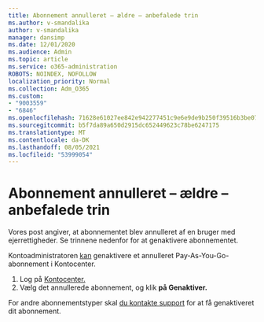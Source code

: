 ```yaml
---
title: Abonnement annulleret – ældre – anbefalede trin
ms.author: v-smandalika
author: v-smandalika
manager: dansimp
ms.date: 12/01/2020
ms.audience: Admin
ms.topic: article
ms.service: o365-administration
ROBOTS: NOINDEX, NOFOLLOW
localization_priority: Normal
ms.collection: Adm_O365
ms.custom:
- "9003559"
- "6846"
ms.openlocfilehash: 71628e61027ee842e942277451c9e6e9de9b250f39516b3be076a2ee61fb68c3
ms.sourcegitcommit: b5f7da89a650d2915dc652449623c78be6247175
ms.translationtype: MT
ms.contentlocale: da-DK
ms.lasthandoff: 08/05/2021
ms.locfileid: "53999054"
---
```

# <a name="subscription-cancelled---legacy---recommended-steps"></a>Abonnement annulleret – ældre – anbefalede trin

Vores post angiver, at abonnementet blev annulleret af en bruger med ejerrettigheder. Se trinnene nedenfor for at genaktivere abonnementet.

Kontoadministratoren [kan](https://docs.microsoft.com/azure/cost-management-billing/manage/billing-subscription-transfer?WT.mc_id=Portal-Microsoft_Azure_Support#whoisaa) genaktivere et annulleret Pay-As-You-Go-abonnement i Kontocenter.

1. Log på [Kontocenter.](https://account.azure.com/Subscriptions)
2. Vælg det annullerede abonnement, og klik **på Genaktiver.**

For andre abonnementstyper skal [du kontakte support](https://ms.portal.azure.com/#blade/Microsoft_Azure_Support/HelpAndSupportBlade/overview) for at få genaktiveret dit abonnement.
